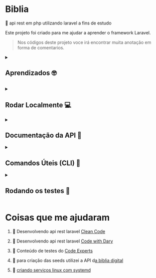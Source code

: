 # Biblia

📗 api rest em php utilizando laravel a fins de estudo

Este projeto foi criado para me ajudar a aprender o framework Laravel.

> Nos códigos deste projeto voce irá encontrar muita anotação em forma de comentarios.

<details>
    <summary>
        <h2>Aprendizados 🤓<h2>
    </summary>
    <p>Inicialmente, aprendi a criar uma API REST entendendo os conceitos dos padrões de projetos presentes no Laravel, consequentemente em paralelo, aprendi a utilizar algumas funções de CLI que o Laravel disponibiliza para deixar o desenvolvimento mais agil.</p>
    <p>Após criação da API, dei uma pesquisada sobre as seeds, cujo propósito é popular o banco de dados. Entendi como criar e utiliza-las para fornecer dados iniciais, facilitando o desenvolvimento e os testes do sistema. Foi bastante desafiador cria-las por que tive que utilizar a API d<a href="https://github.com/omarciovsena/abibliadigital?tab=readme-ov-file#rate-limit"/>a biblia digital</a> que possui uma limitacao de 20 requisições por hora. Para contornar esta limitação criei scripts utilizando python que salvam as respostas das requisições em pastas e utilizei uma VM da Google Cloud para hospedar e executar esse script a cada hora de forma automatizada. Assim, consegui obter dados para as seeds.</p>
    <p>A implementação de autenticação de usuários e a proteção de rotas foram desafios que enfrentei com determinação. Ainda estou um pouco confuso em relação a isso principalmente por que existem varios tipos de autenticação e gostaria de entender mais como eles funcionam. Neste projeto apliquei autenticação com token jwt.</p>
    <p>Os testes de API, por sua vez, se revelaram essenciais para assegurar a integridade do projeto. Aprendi a escrever e executar testes, garantindo que a aplicação funcionasse conforme o esperado em diversas situações.</p>
    <p>Um desafio notável foi compreender a fundo o funcionamento do Laravel. Para superar essa barreira, recorri à documentação do framework, mas minha compreensão se aprofundou ainda mais ao analisar códigos de outros desenvolvedores no GitHub, StackOverflow e, principalmente, ao assistir a tutoriais no YouTube. Essa abordagem prática foi fundamental para assimilar os conceitos e aplicá-los de maneira eficaz no meu projeto.</p>
    <p>Em resumo, o desenvolvimento do projeto não apenas ampliou meu conhecimento técnico, mas também aprimorou minhas habilidades de pesquisa e resolução de problemas, destacando a importância da abordagem prática na assimilação de novos conhecimentos.</p>
</details>

<details>
    <summary>
        <h2>Rodar Localmente 💻</h2>
    </summary>

### Pré-requisitos:

1. [PHP 8.2](https://www.php.net/downloads)
2. [Composer](https://getcomposer.org/)

### passos:

1. clonar repositório:

```bash
git clone https://github.com/pdr-tuche/Biblia.git
```

2. dentro da pasta do repositório, instale as depedencias

```bash
composer install
```

3. copie o conteúdo do arquivo `.env.example` em um arquivo `.env`

4. configure o arquivo `.env` com as informações de conexao do seu banco de dados. (linha 11 a 16)

5. crie uma nova chave para a aplicação

```bash
php artisan key:generate
```

6. realize as migrações para o banco de dados

```bash
php artisan migrate
```

-   se quiser popular seu banco de dados execute:

```bash
php artisan migrate:fresh --seed
```

7. rodar servidor

```bash
php artisan serve
```

</details>
<details>
    <summary>
        <h2>Documentação da API 📄</h2>
    </summary>

A documentação foi criada no postman.
Voce pode conferir no [postman web](https://documenter.getpostman.com/view/22309579/2s9YsQ9AQ9), ou você pode importar o arquivo `Biblia.postman_collection.json` (esta na pasta `.postman_export_file`) no postman da sua maquina para ter acesso a documentação e as requisições.

### demonstração:

![demonstração](.github/docs/postman_docs.gif)

</details>

<details>
    <summary>
        <h2>Comandos Úteis (CLI) 👾</h2>
    </summary>

### iniciar servidor:

```bash
php artisan serve
```

### criar migracoes:

```bash
php artisan make:model nome_do_modelo --migration
```

### criar controller:

```bash
php artisan make:controller NomeController --api
```

### listar rotas

```bash
php artisan route:list
```

### criar seed

```bash
php artisan make:seeder
```

</details>
<details>
    <summary>
        <h2>Rodando os testes 🧪</h2>
    </summary>

Para rodar os testes, rode o seguinte comando na pasta raiz

### todos os testes

```bash
  php artisan test
```

### apenas testes do endpoint de Testamento

```bash
  php artisan test tests/Feature/TestamentoRoutesTest.php
```

### apenas testes do endpoint de Livro

```bash
  php artisan test tests/Feature/LivroRoutesTest.php
```

### apenas testes do endpoint de Versiculo

```bash
  php artisan test tests/Feature/VersiculoRoutesTest.php
```

</details>

# Coisas que me ajudaram

1. 🎥 Desenvolvendo api rest laravel [Clean Code](https://youtube.com/playlist?list=PLJPZ7SmO9-qMWPnNrYOiqm9xyYDolwmoJ&si=CFOHNVwu31z35_FI)
2. 🎥 Desenvolvendo api rest laravel [Code with Dary](https://youtube.com/playlist?list=PLFHz2csJcgk8kvwLWESQcfk1eAivQOjdN&si=0xG3ouB8zkAjyuCd)
3. 🎥 Conteúdo de testes do [Code Experts](https://youtube.com/playlist?list=PLswa9HeoJUq9wgbiNvXgueCetJepA6ekw&si=xVg8TW8j4_8wLXZ5)

4. 📃 para criação das seeds utilizei a API d[a biblia digital](https://www.abibliadigital.com.br/)

5. 📄 [criando serviços linux com systemd](https://medium.com/@benmorel/creating-a-linux-service-with-systemd-611b5c8b91d6)
